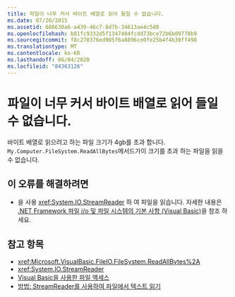 ```yaml
---
title: 파일이 너무 커서 바이트 배열로 읽어 들일 수 없습니다.
ms.date: 07/20/2015
ms.assetid: 686630a6-a439-46c7-8d7b-34613ae4c5d8
ms.openlocfilehash: b81fc9332d5f1347404fcdd73bce72b6b09778b9
ms.sourcegitcommit: f8c270376ed905f6a8896ce0fe25b4f4b38ff498
ms.translationtype: MT
ms.contentlocale: ko-KR
ms.lasthandoff: 06/04/2020
ms.locfileid: "84363126"
---
```

# <a name="file-is-too-large-to-read-into-a-byte-array"></a>파일이 너무 커서 바이트 배열로 읽어 들일 수 없습니다.
바이트 배열로 읽으려고 하는 파일 크기가 4gb를 초과 합니다. `My.Computer.FileSystem.ReadAllBytes`메서드가이 크기를 초과 하는 파일을 읽을 수 없습니다.  
  
## <a name="to-correct-this-error"></a>이 오류를 해결하려면  
  
- 을 사용 <xref:System.IO.StreamReader> 하 여 파일을 읽습니다. 자세한 내용은 [.NET Framework 파일 i/o 및 파일 시스템의 기본 사항 (Visual Basic)](../../developing-apps/programming/drives-directories-files/basics-of-net-framework-file-io-and-the-file-system.md)을 참조 하세요.  
  
## <a name="see-also"></a>참고 항목

- <xref:Microsoft.VisualBasic.FileIO.FileSystem.ReadAllBytes%2A>
- <xref:System.IO.StreamReader>
- [Visual Basic을 사용한 파일 액세스](../../developing-apps/programming/drives-directories-files/file-access.md)
- [방법: StreamReader를 사용하여 파일에서 텍스트 읽기](../../developing-apps/programming/drives-directories-files/how-to-read-text-from-files-with-a-streamreader.md)
